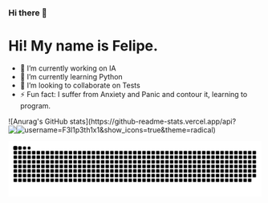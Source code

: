 ### Hi there 👋
<h1> Hi! My name is Felipe. </h1>

- 🔭 I’m currently working on IA
- 🌱 I’m currently learning Python
- 👯 I’m looking to collaborate on Tests
- ⚡ Fun fact: I suffer from Anxiety and Panic and contour it, learning to program.

<div>
![Anurag's GitHub stats](https://github-readme-stats.vercel.app/api?username=F3l1p3th1x1&show_icons=true&theme=radical)




<a href="https://github.com/anuraghazra/github-readme-stats">
  <img align="left" src="https://github-readme-stats.vercel.app/api/pin/?username=F3l1p3th1x1&repo=github-readme-stats" />
</a>
<a href="https://github.com/anuraghazra/convoychat">
  <img align="left" src="https://github-readme-stats.vercel.app/api/pin/?username=F3l1p3th1x1&repo=convoychat" />
</a>
 
    
</div>
 
  ![Snake animation](https://github.com/ellen2121/ellen2121/blob/output/github-contribution-grid-snake.svg)
 
</div>
